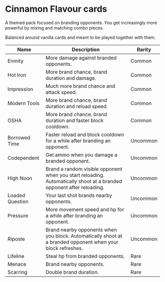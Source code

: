 # Cinnamon Flavour cards

A themed pack focused on branding opponents. You get increasingly more powerful by mixing and matching combo pieces.

Balanced around vanilla cards and meant to be played together with them.

| Name | Description | Rarity |
|------|-------------|--------|
| Enmity          | More damage against branded opponents. | Common
| Hot Iron        | More brand chance, brand duration and damage. | Common
| Impression      | Much more brand chance and attack speed. | Common
| Modern Tools    | More brand chance, brand duration and reload speed. | Common
| OSHA            | More brand chance, brand duration and faster block cooldown. | Common
| Borrowed Time   | Faster reload and block cooldown for a while after branding an opponent. | Uncommon
| Codependent     | Get ammo when you damage a branded opponent. | Uncommon
| High Noon       | Brand a random visible opponent when you start reloading. Automatically shoot at a branded opponent after reloading. | Uncommon
| Loaded Question | Your last shot brands nearby opponents. | Uncommon
| Pressure        | More movement speed and hp for a while after branding an opponent. | Uncommon
| Riposte         | Brand nearby opponents when you block. Automatically shoot at a branded opponent when your block refreshes. | Uncommon
| Lifeline        | Steal hp from branded opponents. | Rare
| Menace          | Brand nearby opponents. | Rare
| Scarring        | Double brand duration. | Rare
